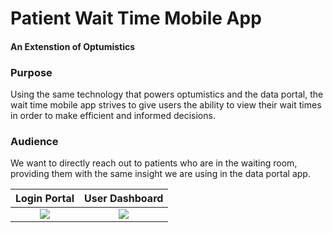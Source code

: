 #  Patient Wait Time Mobile App
#### An Extenstion of Optumistics 

### Purpose
Using the same technology that powers optumistics and the data portal, the wait time mobile app strives to give users the ability to view their wait times in order to make efficient and informed decisions. 

### Audience
We want to directly reach out to patients who are in the waiting room, providing them with the same insight we are using in the data portal app. 


Login Portal          |  User Dashboard
:-------------------------:|:-------------------------:
![](http://i.imgur.com/sgp7hGz.png)  |  ![](http://i.imgur.com/WRGbiC1.png)